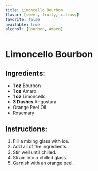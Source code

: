 ```yaml
---
title: Limoncello Bourbon
flavor: [sweet, fruity, citrusy]
favorite: false
available: true
alcohol: [Bourbon, Amaro]
---
```

# Limoncello Bourbon

## Ingredients:
- **1 oz** Bourbon
- **1 oz** Amaro
- **1 oz** Limoncello
- **3 Dashes** Angostura
- Orange Peel Oil
- Rosemary

## Instructions:
1. Fill a mixing glass with ice.
2. Add all of the ingredients.
3. Stir well until chilled.
4. Strain into a chilled glass.
5. Garnish with an orange peel.



